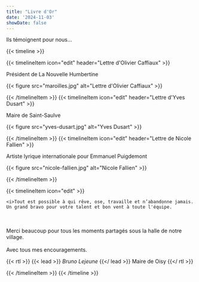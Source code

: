 ```yaml
---
title: "Livre d'Or"
date: '2024-11-03'
showDate: false
---
```

Ils témoignent pour nous...

{{< timeline >}}

{{< timelineItem icon="edit" header="Lettre d'Olivier Caffiaux" >}}

  Président de La Nouvelle Humbertine

  {{< figure
      src="maroilles.jpg"
      alt="Lettre d'Olivier Caffiaux"
      >}}

{{< /timelineItem >}}
{{< timelineItem icon="edit" header="Lettre d'Yves Dusart" >}}

  Maire de Saint-Saulve

  {{< figure
      src="yves-dusart.jpg"
      alt="Yves Dusart"
      >}}

{{< /timelineItem >}}
{{< timelineItem icon="edit" header="Lettre de Nicole Fallien" >}}

Artiste lyrique internationale pour Emmanuel Puigdemont

  {{< figure
      src="nicole-fallien.jpg"
      alt="Nicole Fallien"
      >}}

{{< /timelineItem >}}


{{< timelineItem icon="edit" >}}

    <i>Tout est possible à qui rêve, ose, travaille et n’abandonne jamais. Un grand bravo pour votre talent et bon vent à toute l'équipe.

<br/>
<br/>
    Merci beaucoup pour tous les moments partagés sous la halle de notre village.
<br/>
<br/>
    Avec tous mes encouragements.</i>

{{< rtl >}}
{{< lead >}}
  *Bruno Lejeune*
{{</ lead >}}
Maire de Oisy
{{</ rtl >}}

  {{< /timelineItem >}}
{{< /timeline >}}
